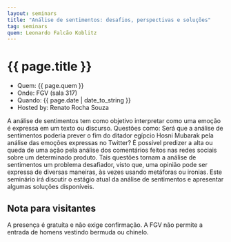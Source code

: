 ```yaml
---
layout: seminars
title: "Análise de sentimentos: desafios, perspectivas e soluções"
tag: seminars
quem: Leonardo Falcão Koblitz  
---
```


# {{ page.title }}

- Quem:  {{ page.quem }}
- Onde:   FGV (sala 317)
- Quando: {{ page.date | date_to_string }}
- Hosted by: Renato Rocha Souza

A análise de sentimentos tem como objetivo interpretar como uma emoção
é expressa em um texto ou discurso. Questões como: Será que a análise
de sentimentos poderia prever o fim do ditador egípcio Hosni Mubarak
pela análise das emoções expressas no Twitter? É possível predizer a
alta ou queda de uma ação pela análise dos comentários feitos nas
redes sociais sobre um determinado produto. Tais questões tornam a
análise de sentimentos um problema desafiador, visto que, uma opinião
pode ser expressa de diversas maneiras, às vezes usando metáforas ou
ironias. Este seminário irá discutir o estágio atual da análise de
sentimentos e apresentar algumas soluções disponíveis.


## Nota para visitantes

A presença é gratuíta e não exige confirmação. A FGV não permite a
entrada de homens vestindo bermuda ou chinelo.